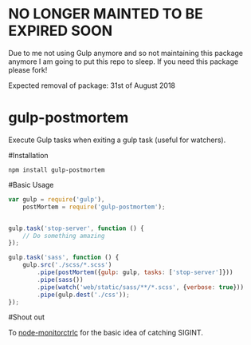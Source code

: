 NO LONGER MAINTED TO BE EXPIRED SOON
=========

Due to me not using Gulp anymore and so not maintaining this package anymore I am going to put this repo to sleep.
If you need this package please fork!

Expected removal of package: 31st of August 2018

gulp-postmortem
=========

Execute Gulp tasks when exiting a gulp task (useful for watchers).

#Installation

```
npm install gulp-postmortem
```

#Basic Usage

```javascript
var gulp = require('gulp'),
	postMortem = require('gulp-postmortem');


gulp.task('stop-server', function () {
	// Do something amazing
});

gulp.task('sass', function () {
	gulp.src('./scss/*.scss')
	    .pipe(postMortem({gulp: gulp, tasks: ['stop-server']}))
		.pipe(sass())
		.pipe(watch('web/static/sass/**/*.scss', {verbose: true}))
		.pipe(gulp.dest('./css'));
});
```


#Shout out

To [node-monitorctrlc](https://github.com/pandell/node-monitorctrlc) for the basic idea of catching SIGINT.
